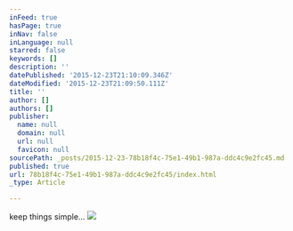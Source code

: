 ```yaml
---
inFeed: true
hasPage: true
inNav: false
inLanguage: null
starred: false
keywords: []
description: ''
datePublished: '2015-12-23T21:10:09.346Z'
dateModified: '2015-12-23T21:09:50.111Z'
title: ''
author: []
authors: []
publisher:
  name: null
  domain: null
  url: null
  favicon: null
sourcePath: _posts/2015-12-23-78b18f4c-75e1-49b1-987a-ddc4c9e2fc45.md
published: true
url: 78b18f4c-75e1-49b1-987a-ddc4c9e2fc45/index.html
_type: Article

---
```

keep things simple... ![](https://the-grid-user-content.s3-us-west-2.amazonaws.com/099fbde5-89e7-4785-a582-bed5a2f61523.jpg)